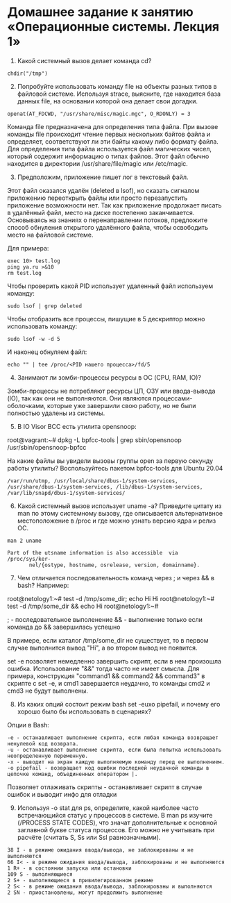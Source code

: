 # Домашнее задание к занятию «Операционные системы. Лекция 1»

1. Какой системный вызов делает команда cd?

```
chdir("/tmp")
```

2. Попробуйте использовать команду file на объекты разных типов в файловой системе. Используя strace, выясните, где находится база данных file, на основании которой она делает свои догадки.

```
openat(AT_FDCWD, "/usr/share/misc/magic.mgc", O_RDONLY) = 3
```

Команда file предназначена для определения типа файла. При вызове команды file происходит чтение первых нескольких байтов файла и определяет, соответствуют ли эти байты какому либо формату файла. Для определения типа файла используется файл магических чисел, который содержит информацию о типах файлов. Этот файл обычно находится в директории /usr/share/file/magic или /etc/magic.

3. Предположим, приложение пишет лог в текстовый файл. 

Этот файл оказался удалён (deleted в lsof), но сказать сигналом приложению переоткрыть файлы или просто перезапустить приложение возможности нет. Так как приложение продолжает писать в удалённый файл, место на диске постепенно заканчивается. Основываясь на знаниях о перенаправлении потоков, предложите способ обнуления открытого удалённого файла, чтобы освободить место на файловой системе.

Для примера:

```
exec 10> test.log
ping ya.ru >&10
rm test.log
```

Чтобы проверить какой PID использует удаленный файл используем команду:
```
sudo lsof | grep deleted
```

Чтобы отобразить все процессы, пишущие в 5 дескриптор можно использовать команду:

```
sudo lsof -w -d 5
```

И наконец обнуляем файл:

```
echo "" | tee /proc/<PID нашего процесса>/fd/5
```

4. Занимают ли зомби-процессы ресурсы в ОС (CPU, RAM, IO)?

Зомби-процессы не потребляют ресурсы ЦП, ОЗУ или ввода-вывода (IO), так как они не выполняются. Они являются процессами-оболочками, которые уже завершили свою работу, но не были полностью удалены из системы.

5. В IO Visor BCC есть утилита opensnoop:

root@vagrant:~# dpkg -L bpfcc-tools | grep sbin/opensnoop
/usr/sbin/opensnoop-bpfcc

На какие файлы вы увидели вызовы группы open за первую секунду работы утилиты? Воспользуйтесь пакетом bpfcc-tools для Ubuntu 20.04

```
/var/run/utmp, /usr/local/share/dbus-1/system-services, /usr/share/dbus-1/system-services, /lib/dbus-1/system-services, /var/lib/snapd/dbus-1/system-services/
```

6. Какой системный вызов использует uname -a? Приведите цитату из man по этому системному вызову, где описывается альтернативное местоположение в /proc и где можно узнать версию ядра и релиз ОС.

```
man 2 uname

Part of the utsname information is also accessible  via  /proc/sys/ker‐
       nel/{ostype, hostname, osrelease, version, domainname}.
```

7. Чем отличается последовательность команд через ; и через && в bash? Например:

root@netology1:~# test -d /tmp/some_dir; echo Hi
Hi
root@netology1:~# test -d /tmp/some_dir && echo Hi
root@netology1:~#

; - последовательноe выполенение
&& - выполнение только если  команда до && завершилась успешно

В примере, если каталог /tmp/some_dir не существует, то в первом случае выполнится вывод "Hi", а во втором вывод не появится.

set -e позволяет немедленно завершить скрипт, если в нем произошла ошибка. Использование "&&" тогда часто не имеет смысла. Для примера, конструкция "command1 && command2 && command3" в скрипте с set -е, и cmd1 завершается неудачно, то команды cmd2 и cmd3 не будут выполнены.

8. Из каких опций состоит режим bash set -euxo pipefail, и почему его хорошо было бы использовать в сценариях?

Опции в Bash:
```
-e - останавливает выполнение скрипта, если любая команда возвращает ненулевой код возврата.
-u - останавливает выполнение скрипта, если была попытка использовать неопределенную переменную.
-x - выводит на экран каждую выполняемую команду перед ее выполнением.
-o pipefail - возвращает код ошибки последней неудачной команды в цепочке команд, объединенных оператором |.
```

Позволяет отлаживать скрипты - останавливает скрипт в случае ошибок и выводит инфо для отладки

9. Используя -o stat для ps, определите, какой наиболее часто встречающийся статус у процессов в системе. В man ps изучите (/PROCESS STATE CODES), что значат дополнительные к основной заглавной букве статуса процессов. Его можно не учитывать при расчёте (считать S, Ss или Ssl равнозначными).
```
38 I - в режиме ожидания ввода/вывода, не заблокированы и не выполняются
66 I< - в режиме ожидания ввода/вывода, заблокированы и не выполняются
1 R+ - в состоянии запуска или остановки
109 S - выполняющиеся
2 S+ - выполняющиеся в привилегированном режиме
2 S< - в режиме ожидания ввода/вывода, заблокированы и выполняются
2 SN - приостановлены, могут продолжить выполнение
```